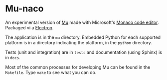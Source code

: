 # Mu-naco

An experimental version of [Mu](https://codewith.mu) made with Microsoft's
[Monaco code editor](https://microsoft.github.io/monaco-editor/). Packaged vi
a [Electron](https://www.electronjs.org/).

The application is in the `mu` directory. Embedded Python for each supported
platform is in a directory indicating the platform, in the `python` directory.

Tests (unit and integration) are in `tests` and documentation (using Sphinx) is
in `docs`.

Most of the common processes for developing Mu can be found in the `Makefile`.
Type `make` to see what you can do.
